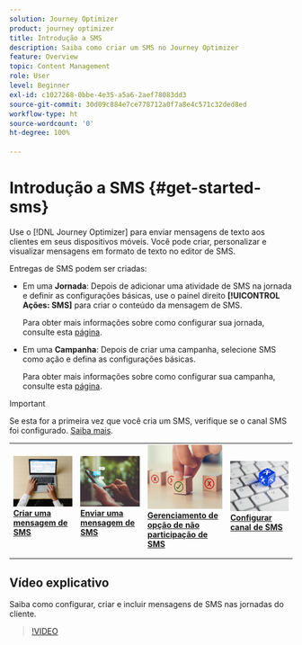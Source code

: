```yaml
---
solution: Journey Optimizer
product: journey optimizer
title: Introdução a SMS
description: Saiba como criar um SMS no Journey Optimizer
feature: Overview
topic: Content Management
role: User
level: Beginner
exl-id: c1027268-0bbe-4e35-a5a6-2aef78083dd3
source-git-commit: 30d09c884e7ce778712a0f7a8e4c571c32ded8ed
workflow-type: ht
source-wordcount: '0'
ht-degree: 100%

---
```


# Introdução a SMS {#get-started-sms}

Use o [!DNL Journey Optimizer] para enviar mensagens de texto aos clientes em seus dispositivos móveis. Você pode criar, personalizar e visualizar mensagens em formato de texto no editor de SMS.

Entregas de SMS podem ser criadas:

* Em uma **Jornada**: Depois de adicionar uma atividade de SMS na jornada e definir as configurações básicas, use o painel direito **[!UICONTROL Ações: SMS]** para criar o conteúdo da mensagem de SMS.

  Para obter mais informações sobre como configurar sua jornada, consulte esta [página](../building-journeys/journey-gs.md).

* Em uma **Campanha**: Depois de criar uma campanha, selecione SMS como ação e defina as configurações básicas.

  Para obter mais informações sobre como configurar sua campanha, consulte esta [página](../campaigns/create-campaign.md#configure).


>[!IMPORTANT]
>
>Se esta for a primeira vez que você cria um SMS, verifique se o canal SMS foi configurado. [Saiba mais](sms-configuration.md).

<table style="table-layout:fixed"><tr style="border: 0;">
<td>
<a href="create-sms.md">
<img alt="Cliente potencial" src="../assets/do-not-localize/sms-create.jpeg">
</a>
<div><a href="create-sms.md"><strong>Criar uma mensagem de SMS</strong>
</div>
<p>
</td>
<td>
<a href="send-sms.md">
<img alt="Pouco frequentes" src="../assets/do-not-localize/sms-sending.jpg">
</a>
<div>
<a href="send-sms.md"><strong>Enviar uma mensagem de SMS</strong></a>
</div>
<p></td>
<td>
<a href="sms-opt-out.md">
<img alt="Validação" src="../assets/do-not-localize/sms-opt-out.jpg">
</a>
<div>
<a href="sms-opt-out.md"><strong>Gerenciamento de opção de não participação de SMS</strong></a>
</div>
<p>
</td>
<td>
<a href="sms-configuration.md">
<img alt="Validação" src="../assets/do-not-localize/sms-config.jpg">
</a>
<div>
<a href="sms-configuration.md"><strong>Configurar canal de SMS</strong></a>
</div>
<p>
</td>
</tr></table>

## Vídeo explicativo

Saiba como configurar, criar e incluir mensagens de SMS nas jornadas do cliente.

>[!VIDEO](https://video.tv.adobe.com/v/3420509?learn=on)
